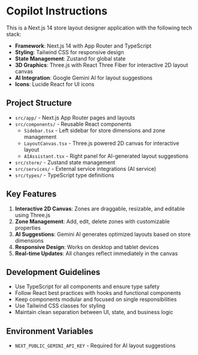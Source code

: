 # Copilot Instructions

This is a Next.js 14 store layout designer application with the following tech stack:

- **Framework**: Next.js 14 with App Router and TypeScript
- **Styling**: Tailwind CSS for responsive design
- **State Management**: Zustand for global state
- **3D Graphics**: Three.js with React Three Fiber for interactive 2D layout canvas
- **AI Integration**: Google Gemini AI for layout suggestions
- **Icons**: Lucide React for UI icons

## Project Structure

- `src/app/` - Next.js App Router pages and layouts
- `src/components/` - Reusable React components
  - `Sidebar.tsx` - Left sidebar for store dimensions and zone management
  - `LayoutCanvas.tsx` - Three.js powered 2D canvas for interactive layout
  - `AIAssistant.tsx` - Right panel for AI-generated layout suggestions
- `src/store/` - Zustand state management
- `src/services/` - External service integrations (AI service)
- `src/types/` - TypeScript type definitions

## Key Features

1. **Interactive 2D Canvas**: Zones are draggable, resizable, and editable using Three.js
2. **Zone Management**: Add, edit, delete zones with customizable properties
3. **AI Suggestions**: Gemini AI generates optimized layouts based on store dimensions
4. **Responsive Design**: Works on desktop and tablet devices
5. **Real-time Updates**: All changes reflect immediately in the canvas

## Development Guidelines

- Use TypeScript for all components and ensure type safety
- Follow React best practices with hooks and functional components
- Keep components modular and focused on single responsibilities
- Use Tailwind CSS classes for styling
- Maintain clean separation between UI, state, and business logic

## Environment Variables

- `NEXT_PUBLIC_GEMINI_API_KEY` - Required for AI layout suggestions
